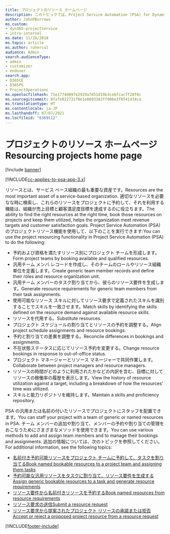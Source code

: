```yaml
---
title: プロジェクトのリソース ホームページ
description: このトピックでは、Project Service Automation (PSA) for Dynamics 365 のリソース管理機能について説明します。
author: JohnPBurrows
ms.custom:
- dyn365-projectservice
- intro-internal
ms.date: 11/28/2018
ms.topic: article
ms.author: ruhercul
audience: Admin
search.audienceType:
- admin
- customizer
- enduser
search.app:
- D365CE
- D365PS
- ProjectOperations
ms.openlocfilehash: 71e1774d097e2929a7d51d19b3cebfcacff28f0c
ms.sourcegitcommit: 0fafe022731f0e1e8693382ff906e3f8541d34ca
ms.translationtype: HT
ms.contentlocale: ja-JP
ms.lasthandoff: 07/07/2021
ms.locfileid: "6369112"
---
```

# <a name="resourcing-projects-home-page"></a><span data-ttu-id="c9393-103">プロジェクトのリソース ホームページ</span><span class="sxs-lookup"><span data-stu-id="c9393-103">Resourcing projects home page</span></span>

[!include [banner](../includes/psa-now-project-operations.md)]

[!INCLUDE[cc-applies-to-psa-app-3.x](../includes/cc-applies-to-psa-app-3x.md)]

<span data-ttu-id="c9393-104">リソースとは、サービス ベース組織の最も重要な資産です。</span><span class="sxs-lookup"><span data-stu-id="c9393-104">Resources are the most important asset of a service-based organization.</span></span> <span data-ttu-id="c9393-105">適切なリソースを必要なな時に検索し、これらのリソースをプロジェクトに予約して、それを利用する機能は、組織が売上目標と顧客満足度目標を達成するのに役立ちます。</span><span class="sxs-lookup"><span data-stu-id="c9393-105">The ability to find the right resources at the right time, book those resources on projects and keep them utilized, helps the organization meet revenue targets and customer satisfaction goals.</span></span> <span data-ttu-id="c9393-106">Project Service Automation (PSA) のプロジェクトリソース機能を使用して、以下のことを実行できます:</span><span class="sxs-lookup"><span data-stu-id="c9393-106">You can use the project resourcing functionality in Project Service Automation (PSA) to do the following:</span></span>

- <span data-ttu-id="c9393-107">予約および資格を満たすリソース別にプロジェクト チームを形成します。</span><span class="sxs-lookup"><span data-stu-id="c9393-107">Form project teams by booking available and qualified resources.</span></span>
- <span data-ttu-id="c9393-108">汎用チーム メンバ レコードを作成し、そのチームのロールやリソース組織単位を定義します。</span><span class="sxs-lookup"><span data-stu-id="c9393-108">Create generic team member records and define their roles and resource organization unit.</span></span>
- <span data-ttu-id="c9393-109">汎用チーム メンバーのタスク割り当てから、彼らのリソース要件を生成します。</span><span class="sxs-lookup"><span data-stu-id="c9393-109">Generate resource requirements for generic team members from their task assignments.</span></span>
- <span data-ttu-id="c9393-110">使用可能なリソース スキルに対してリソース要求で定義されたスキルを識別することでスキルを一致させます。</span><span class="sxs-lookup"><span data-stu-id="c9393-110">Match skills by identifying the skills defined on the resource demand against available resource skills.</span></span>
- <span data-ttu-id="c9393-111">リソースを代用する。</span><span class="sxs-lookup"><span data-stu-id="c9393-111">Substitute resources.</span></span>
- <span data-ttu-id="c9393-112">プロジェクト スケジュールの割り当てとリソースの予約を調整する。</span><span class="sxs-lookup"><span data-stu-id="c9393-112">Align project schedule assignments and resource bookings.</span></span>
- <span data-ttu-id="c9393-113">予約と割り当ての差異を調整する。</span><span class="sxs-lookup"><span data-stu-id="c9393-113">Reconcile differences in bookings and assignments.</span></span>
- <span data-ttu-id="c9393-114">不在状態ステータスに応じてリソース予約を変更する。</span><span class="sxs-lookup"><span data-stu-id="c9393-114">Change resource bookings in response to out-of-office status.</span></span>
- <span data-ttu-id="c9393-115">プロジェクト マネージャーとリソース マネージャーで共同作業します。</span><span class="sxs-lookup"><span data-stu-id="c9393-115">Collaborate between project managers and resource managers.</span></span>
- <span data-ttu-id="c9393-116">リソースの時間がどのように利用されたかなどの内訳を含む、目標に対してリソースの稼働率の履歴を表示します。</span><span class="sxs-lookup"><span data-stu-id="c9393-116">View the history of resource utilization against a target, including a breakdown of how the resources' time was utilized.</span></span>
- <span data-ttu-id="c9393-117">スキルと能力リポジトリを維持します。</span><span class="sxs-lookup"><span data-stu-id="c9393-117">Maintain a skills and proficiency repository.</span></span>


<span data-ttu-id="c9393-118">PSA の汎用または名前の付いたリソースでプロジェクトにスタッフを配置できます。</span><span class="sxs-lookup"><span data-stu-id="c9393-118">You can staff your project with a team of generic or named resources in PSA.</span></span> <span data-ttu-id="c9393-119">チーム メンバーの追加や割り当て、メンバーの予約や割り当ての管理をおこなうためにさまざまなメソッドを使用できます。</span><span class="sxs-lookup"><span data-stu-id="c9393-119">You can use various methods to add and assign team members and to manage their bookings and assignments.</span></span> <span data-ttu-id="c9393-120">追加の情報については、次のトピックを参照してください。</span><span class="sxs-lookup"><span data-stu-id="c9393-120">For additional information, see the following topics:</span></span>

- [<span data-ttu-id="c9393-121">名前付き予約可能リソースをプロジェクト チームに予約して、タスクを割り当てる</span><span class="sxs-lookup"><span data-stu-id="c9393-121">Book named bookable resources to a project team and assigning them tasks</span></span>](assign-named-bookable-resource.md)
- [<span data-ttu-id="c9393-122">予約可能な汎用リソースをタスクに割り当て、リソース要件を生成する</span><span class="sxs-lookup"><span data-stu-id="c9393-122">Assign generic bookable resources to a task and generate resource requirements</span></span>](assign-generic-bookable-resource.md)
- [<span data-ttu-id="c9393-123">リソース要件から名前付きリソースを予約する</span><span class="sxs-lookup"><span data-stu-id="c9393-123">Book named resources from resource requirements</span></span>](book-named-resource.md)
- [<span data-ttu-id="c9393-124">リソース要求の送信</span><span class="sxs-lookup"><span data-stu-id="c9393-124">Submit a resource request</span></span>](submit-resource-request.md)
- [<span data-ttu-id="c9393-125">リソース要求から提案されたプロジェクト リソースの承諾または拒否</span><span class="sxs-lookup"><span data-stu-id="c9393-125">Accept or reject a proposed project resource from a resource request</span></span>](accept-reject-proposed-resource.md)


[!INCLUDE[footer-include](../includes/footer-banner.md)]